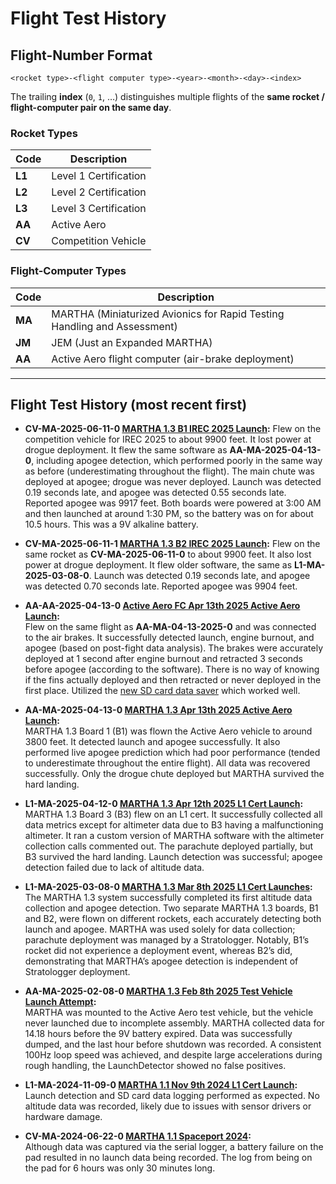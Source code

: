 # Flight Test History

## Flight-Number Format  
`<rocket type>-<flight computer type>-<year>-<month>-<day>-<index>`

The trailing **index** (`0`, `1`, …) distinguishes multiple flights of the **same rocket / flight-computer pair on the same day**.

### Rocket Types
| Code | Description                |
|------|----------------------------|
| **L1** | Level 1 Certification |
| **L2** | Level 2 Certification |
| **L3** | Level 3 Certification |
| **AA** | Active Aero            |
| **CV** | Competition Vehicle    |

### Flight-Computer Types
| Code | Description |
|------|-------------|
| **MA** | MARTHA (Miniaturized Avionics for Rapid Testing Handling and Assessment) |
| **JM** | JEM (Just an Expanded MARTHA) |
| **AA** | Active Aero flight computer (air-brake deployment) |

---

## Flight Test History (most recent first)

* **CV-MA-2025-06-11-0 [MARTHA 1.3 B1 IREC 2025 Launch](https://github.com/CURocketEngineering/MARTHA-1.3/releases/tag/1.1.0):**
  Flew on the competition vehicle for IREC 2025 to about 9900 feet. It lost power at drogue deployment. It flew the same software as
  **AA-MA-2025-04-13-0**, including apogee detection, which performed poorly in the same way as before (underestimating throughout the flight).
  The main chute was deployed at apogee; drogue was never deployed.
  Launch was detected 0.19 seconds late, and apogee was detected 0.55 seconds late. Reported apogee was 9917 feet.
  Both boards were powered at 3:00 AM and then launched at around 1:30 PM, so the battery was on for
  about 10.5 hours. This was a 9V alkaline battery.

* **CV-MA-2025-06-11-1 [MARTHA 1.3 B2 IREC 2025 Launch](https://github.com/CURocketEngineering/MARTHA-1.3/releases/tag/1.0.1):**
  Flew on the same rocket as **CV-MA-2025-06-11-0** to about 9900 feet. It also lost power at drogue deployment. It flew older software, the same as
  **L1-MA-2025-03-08-0**. Launch was detected 0.19 seconds late, and apogee was detected 0.70 seconds late. Reported apogee was 9904 feet.

- **AA-AA-2025-04-13-0 [Active Aero FC Apr 13th 2025 Active Aero Launch](https://github.com/CURocketEngineering/Active-Aero/releases/tag/1.0):**  
  Flew on the same flight as **AA-MA-04-13-2025-0** and was connected to the air brakes. It successfully detected launch, engine burnout, and apogee (based on post-fight data analysis). The brakes were accurately deployed at 1 second after engine burnout and retracted 3 seconds before apogee (according to the software). There is no way of knowing if the fins actually deployed and then retracted or never deployed in the first place. Utilized the [new SD card data saver](../include/data_handling/DataSaverBigSD.h) which worked well. 

- **AA-MA-2025-04-13-0 [MARTHA 1.3 Apr 13th 2025 Active Aero Launch](https://github.com/CURocketEngineering/MARTHA-1.3/releases/tag/1.1.0):**  
  MARTHA 1.3 Board 1 (B1) was flown the Active Aero vehicle to around 3800 feet. It detected launch and apogee successfully. It also performed live apogee prediction which had poor performance (tended to underestimate throughout the entire flight). All data was recovered successfully. Only the drogue chute deployed but MARTHA survived the hard landing. 

- **L1-MA-2025-04-12-0 [MARTHA 1.3 Apr 12th 2025 L1 Cert Launch](https://github.com/CURocketEngineering/MARTHA-1.3/releases/tag/1.0.2-no-alt):**  
  MARTHA 1.3 Board 3 (B3) flew on an L1 cert. It successfully collected all data metrics except for altimeter data due to B3 having a malfunctioning altimeter. It ran a custom version of MARTHA software with the altimeter collection calls commented out. The parachute deployed partially, but B3 survived the hard landing. Launch detection was successful; apogee detection failed due to lack of altitude data.

- **L1-MA-2025-03-08-0 [MARTHA 1.3 Mar 8th 2025 L1 Cert Launches](https://github.com/CURocketEngineering/MARTHA-1.3/releases/tag/1.0.1):**  
  The MARTHA 1.3 system successfully completed its first altitude data collection and apogee detection. Two separate MARTHA 1.3 boards, B1 and B2, were flown on different rockets, each accurately detecting both launch and apogee. MARTHA was used solely for data collection; parachute deployment was managed by a Stratologger. Notably, B1’s rocket did not experience a deployment event, whereas B2’s did, demonstrating that MARTHA’s apogee detection is independent of Stratologger deployment.

- **AA-MA-2025-02-08-0 [MARTHA 1.3 Feb 8th 2025 Test Vehicle Launch Attempt](https://github.com/CURocketEngineering/MARTHA-1.3/releases/tag/1.0.0):**  
  MARTHA was mounted to the Active Aero test vehicle, but the vehicle never launched due to incomplete assembly. MARTHA collected data for 14.18 hours before the 9V battery expired. Data was successfully dumped, and the last hour before shutdown was recorded. A consistent 100Hz loop speed was achieved, and despite large accelerations during rough handling, the LaunchDetector showed no false positives.

- **L1-MA-2024-11-09-0 [MARTHA 1.1 Nov 9th 2024 L1 Cert Launch](https://github.com/CURocketEngineering/MARTHA-1.1/releases/tag/v1.1.0):**  
  Launch detection and SD card data logging performed as expected. No altitude data was recorded, likely due to issues with sensor drivers or hardware damage.

- **CV-MA-2024-06-22-0 [MARTHA 1.1 Spaceport 2024](https://github.com/CURocketEngineering/MARTHA-1.1/releases/tag/v1.0.0):**  
  Although data was captured via the serial logger, a battery failure on the pad resulted in no launch data being recorded. The log from being on the pad for 6 hours was only 30 minutes long.
